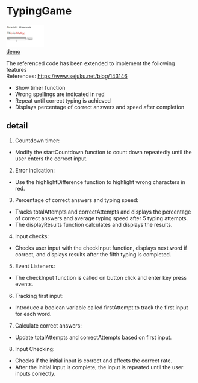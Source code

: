 # TypingGame
<img src = "https://github.com/hayashi-juri/TypingGame/blob/main/typing%20game/typing_game.png" width="100px"><br>
[demo](https://github.com/hayashi-juri/TypingGame/issues/1#issue-2402584442)

The referenced code has been extended to implement the following features<br>
References: https://www.sejuku.net/blog/143146<br>

- Show timer function
- Wrong spellings are indicated in red
- Repeat until correct typing is achieved
- Displays percentage of correct answers and speed after completion

## detail
1. Countdown timer:
- Modify the startCountdown function to count down repeatedly until the user enters the correct input.

2. Error indication:
- Use the highlightDifference function to highlight wrong characters in red.

3. Percentage of correct answers and typing speed:
- Tracks totalAttempts and correctAttempts and displays the percentage of correct answers and average typing speed after 5 typing attempts.
- The displayResults function calculates and displays the results.
  
4. Input checks:
- Checks user input with the checkInput function, displays next word if correct, and displays results after the fifth typing is completed.

5. Event Listeners:
- The checkInput function is called on button click and enter key press events.

6. Tracking first input:
- Introduce a boolean variable called firstAttempt to track the first input for each word.

7. Calculate correct answers:
- Update totalAttempts and correctAttempts based on first input.

8. Input Checking:
- Checks if the initial input is correct and affects the correct rate.
- After the initial input is complete, the input is repeated until the user inputs correctly.
